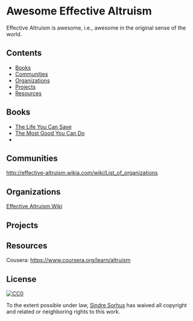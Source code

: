 # Awesome Effective Altruism


Effective Altruism is awesome, i.e., awesome in the original sense of the world.

## Contents

- [Books](#Books)
- [Communities](#Communities)
- [Organizations](#Organizations)
- [Projects](#Projects)
- [Resources](#Resources)


## Books
- [The Life You Can Save](https://www.amazon.com/Life-You-Can-Save-Poverty/dp/0812981561/ref=sr_1_1?ie=UTF8&qid=1491663357&sr=8-1&keywords=the+life+you+can+save)
- [The Most Good You Can Do](amazon.com)
-

## Communities

http://effective-altruism.wikia.com/wiki/List_of_organizations

## Organizations

[Effective Altruism Wiki](http://wiki.effectivealtruismhub.com/index.php?title=Effective_Altruism_Wiki)

## Projects


## Resources


Cousera: https://www.coursera.org/learn/altruism


## License

[![CC0](http://mirrors.creativecommons.org/presskit/buttons/88x31/svg/cc-zero.svg)](https://creativecommons.org/publicdomain/zero/1.0/)

To the extent possible under law, [Sindre Sorhus](http://sindresorhus.com) has waived all copyright and related or neighboring rights to this work.
